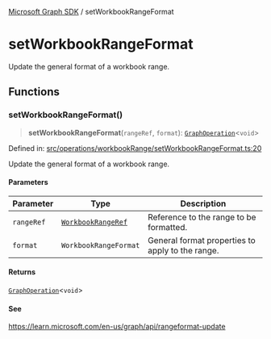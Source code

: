 [Microsoft Graph SDK](README.md) / setWorkbookRangeFormat

# setWorkbookRangeFormat

Update the general format of a workbook range.

## Functions

### setWorkbookRangeFormat()

> **setWorkbookRangeFormat**(`rangeRef`, `format`): [`GraphOperation`](GraphOperation.md#graphoperation)\<`void`\>

Defined in: [src/operations/workbookRange/setWorkbookRangeFormat.ts:20](https://github.com/Future-Secure-AI/microsoft-graph/blob/main/src/operations/workbookRange/setWorkbookRangeFormat.ts#L20)

Update the general format of a workbook range.

#### Parameters

| Parameter | Type | Description |
| ------ | ------ | ------ |
| `rangeRef` | [`WorkbookRangeRef`](WorkbookRangeRef.md#workbookrangeref) | Reference to the range to be formatted. |
| `format` | `WorkbookRangeFormat` | General format properties to apply to the range. |

#### Returns

[`GraphOperation`](GraphOperation.md#graphoperation)\<`void`\>

#### See

https://learn.microsoft.com/en-us/graph/api/rangeformat-update
